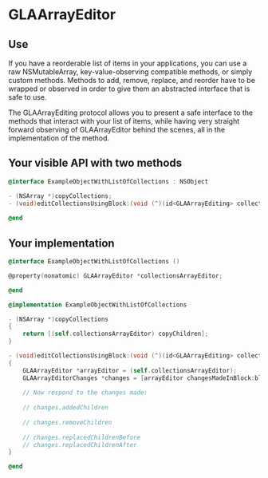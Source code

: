 GLAArrayEditor
==============

## Use

If you have a reorderable list of items in your applications, you can use a raw NSMutableArray, key-value-observing compatible methods, or simply custom methods. Methods to add, remove, replace, and reorder have to be wrapped or observed in order to give them an abstracted interface that is safe to use.

The GLAArrayEditing protocol allows you to present a safe interface to the methods that interact with your list of items, while having very straight forward observing of GLAArrayEditor behind the scenes, all in the implementation of the method.

## Your visible API with two methods

```objective-c
@interface ExampleObjectWithListOfCollections : NSObject

- (NSArray *)copyCollections;
- (void)editCollectionsUsingBlock:(void (^)(id<GLAArrayEditing> collectionListEditor))block;
	
@end
```

## Your implementation

```objective-c
@interface ExampleObjectWithListOfCollections ()

@property(nonatomic) GLAArrayEditor *collectionsArrayEditor;

@end

@implementation ExampleObjectWithListOfCollections

- (NSArray *)copyCollections
{
	return [(self.collectionsArrayEditor) copyChildren];
}

- (void)editCollectionsUsingBlock:(void (^)(id<GLAArrayEditing> collectionListEditor))block
{
	GLAArrayEditor *arrayEditor = (self.collectionsArrayEditor);
	GLAArrayEditorChanges *changes = [arrayEditor changesMadeInBlock:block];
	
	// Now respond to the changes made:
	
	// changes.addedChildren
	
	// changes.removeChildren
	
	// changes.replacedChildrenBefore
	// changes.replacedChildrenAfter
}

@end
```